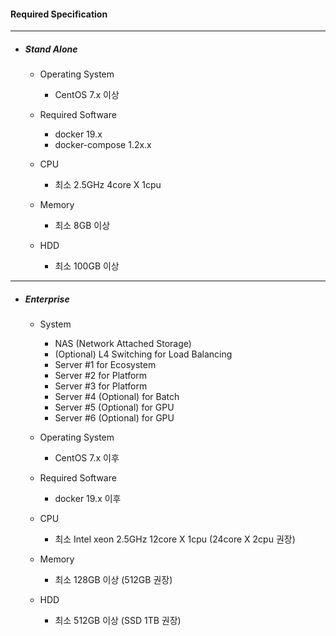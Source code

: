 #### Required Specification



------

- ##### Stand Alone

  - Operating System

    - CentOS 7.x 이상

    

  - Required Software

    - docker 19.x
    - docker-compose 1.2x.x

    

  - CPU

    - 최소 2.5GHz 4core X 1cpu

    

  - Memory

    - 최소 8GB 이상

    

  - HDD
  
    - 최소 100GB 이상



------

- ##### Enterprise

  - System
    - NAS (Network Attached Storage)
    - (Optional) L4 Switching for Load Balancing
    - Server #1 for Ecosystem
    - Server #2 for Platform 
    - Server #3 for Platform
    - Server #4 (Optional) for Batch
    - Server #5 (Optional) for GPU
    - Server #6 (Optional) for GPU

  

  - Operating System
    - CentOS 7.x 이후

  

  - Required Software
    - docker 19.x 이후

  

  - CPU
    - 최소 Intel xeon 2.5GHz 12core X 1cpu (24core X 2cpu 권장)

  

  - Memory
    - 최소 128GB 이상 (512GB 권장)

  

  - HDD
    - 최소 512GB 이상 (SSD 1TB 권장)